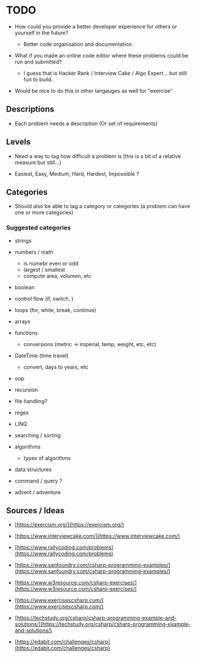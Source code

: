 

# TODO

 - How could you provide a better developer experience for others or yourself in the future?
   - Better code organisation and documentation.
 
 - What if you made an online code editor where these problems could be run and submitted?
   - I guess that is Hacker Rank / Interview Cake / Algo Expert... but still fun to build.
 
 - Would be nice to do this in other langauges as well for "exercise"

## Descriptions

 - Each problem needs a description (Or set of requirements)

## Levels

 - Need a way to tag how difficult a problem is (this is a bit of a relative measure but still...)

 - Easiest, Easy, Medium, Hard, Hardest, Impossible ?

## Categories

 - Should also be able to tag a category or categories (a problem can have one or more categories)

### Suggested categories
     
  - strings
  - numbers / math
    - is numebr even or odd
    - largest / smallest
    - compute area, volumen, etc
  - boolean
  - control flow (if, switch, )
  - loops (for, while, break, continue)
  - arrays
  - functions
    - conversions (metric -> imperial, temp, weight, etc, etc)
  - DateTime (time travel)
    - convert, days to years, etc
  - oop
  - recursion
  - file handling?
  - regex
  
  - LINQ

  - searching / sorting    
  - algorithms
    - types of algorithms
  
  - data structures
  
  - command / query ?

  - advent / adventure

## Sources / Ideas

 - [https://exercism.org/](https://exercism.org/)
 - [https://www.interviewcake.com/](https://www.interviewcake.com/)
 - [https://www.rallycoding.com/problems](https://www.rallycoding.com/problems)
 

 - [https://www.sanfoundry.com/csharp-programming-examples/](https://www.sanfoundry.com/csharp-programming-examples/)
 - [https://www.w3resource.com/csharp-exercises/](https://www.w3resource.com/csharp-exercises/)
 - [https://www.exercisescsharp.com/](https://www.exercisescsharp.com/)
 - [https://techstudy.org/csharp/csharp-programming-example-and-solutions/](https://techstudy.org/csharp/csharp-programming-example-and-solutions/)
 - [https://edabit.com/challenges/csharp](https://edabit.com/challenges/csharp)